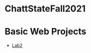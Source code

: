# ChattStateFall2021

<h1>Basic Web Projects</h2>

<ul>
    <li><a href="Lab 2/index.html" target="_blank">Lab2</a></li>
</ul>


